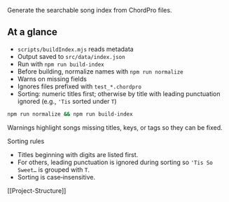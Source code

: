 Generate the searchable song index from ChordPro files.

## At a glance
- `scripts/buildIndex.mjs` reads metadata
- Output saved to `src/data/index.json`
- Run with `npm run build-index`
- Before building, normalize names with `npm run normalize`
- Warns on missing fields
 - Ignores files prefixed with `test_*.chordpro`
 - Sorting: numeric titles first; otherwise by title with leading punctuation ignored (e.g., `'Tis` sorted under `T`)

```bash
npm run normalize && npm run build-index
```
Warnings highlight songs missing titles, keys, or tags so they can be fixed.

Sorting rules
- Titles beginning with digits are listed first.
- For others, leading punctuation is ignored during sorting so `'Tis So Sweet…` is grouped with `T`.
- Sorting is case‑insensitive.

[[Project-Structure]]
